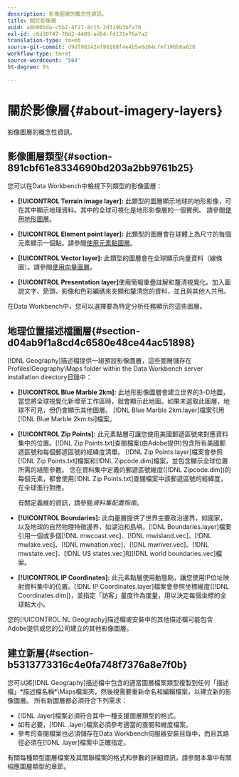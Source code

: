 ```yaml
---
description: 影像圖層的概念性資訊。
title: 關於影像層
uuid: a8b00bda-c5b2-4f27-8c15-2d319b3bfa70
exl-id: c6d30747-70d2-4489-ad64-fd131e76a7a2
translation-type: tm+mt
source-git-commit: d9df90242ef96188f4e4b5e6d04cfef196b0a628
workflow-type: tm+mt
source-wordcount: '564'
ht-degree: 5%

---
```


# 關於影像層{#about-imagery-layers}

影像圖層的概念性資訊。

## 影像圖層類型{#section-891cbf61e8334690bd203a2bb9761b25}

您可以在Data Workbench中檢視下列類型的影像圖層：

* **[!UICONTROL Terrain image layer]:** 此類型的圖層顯示地球的地形影像，可在其中顯示地理資料。其中的全球可視化是地形影像層的一個實例。 請參閱[使用地形圖層](../../../home/c-get-started/c-im-layers/c-ter-img-layers/c-ter-img-layers.md#concept-f4b3a20969354ca38955e3fd5beb0f4f)。

* **[!UICONTROL Element point layer]:** 此類型的圖層會在球體上為尺寸的每個元素顯示一個點。請參閱[使用元素點圖層](../../../home/c-get-started/c-im-layers/c-elmt-pt-layers/c-elmt-pt-layers.md#concept-7c93c54552844a20bd6014ae8446b3fd)。

* **[!UICONTROL Vector layer]:** 此類型的圖層會在全球顯示向量資料（線條圖）。請參閱[使用向量圖層](../../../home/c-get-started/c-im-layers/c-vctr-layers/c-vctr-layers.md#concept-a9b9cb7fc33b4aa5ae1646fab202dcc9)。

* **[!UICONTROL Presentation layer]**&#x200B;使用簡報重疊註解和釐清視覺化。加入圖說文字、箭頭、影像和色彩編碼來突顯和釐清您的資料，並且與其他人共用。

在Data Workbench中，您可以選擇要為特定分析任務顯示的這些圖層。

## 地理位置描述檔圖層{#section-d04ab9f1a8cd4c6580e48ce44ac51898}

[!DNL Geography]描述檔提供一組預設影像圖層，這些圖層儲存在Profiles\Geography\Maps folder within the Data Workbench server installation directory目錄中：

* **[!UICONTROL Blue Marble 2km]:** 此地形影像圖層會建立世界的3-D地圖，當您將全球視覺化新增至工作區時，就會顯示此地圖。如果未選取此圖層，地球不可見，但仍會顯示其他圖層。 [!DNL Blue Marble 2km.layer]檔案引用[!DNL Blue Marble 2km.tsi]檔案。

* **[!UICONTROL Zip Points]:** 此元素點層可讓您使用美國郵遞區號來對應資料集中的位置。[!DNL Zip Points.txt]查閱檔案(由Adobe提供)包含所有美國郵遞區號和每個郵遞區號的經緯度清單。 [!DNL Zip Points.layer]檔案會參照[!DNL Zip Points.txt]檔案和[!DNL Zipcode.dim]檔案，並包含顯示全球位置所需的組態參數。 您在資料集中定義的郵遞區號維度([!DNL Zipcode.dim])的每個元素，都會使用[!DNL Zip Points.txt]查閱檔案中該郵遞區號的經緯度，在全球進行對應。

   有關定義維的資訊，請參閱&#x200B;*資料集配置指南*。

* **[!UICONTROL Boundaries]:** 此向量層提供了世界主要政治邊界，如國家，以及地球的自然物理特徵邊界，如湖泊和島嶼。[!DNL Boundaries.layer]檔案引用一個或多個[!DNL mwcoast.vec]、[!DNL mwisland.vec]、[!DNL mwlake.vec]、[!DNL mwnation.vec]、[!DNL mwriver.vec]、[!DNL mwstate.vec]、[!DNL US states.vec]和[!DNL world boundaries.vec]檔案。

* **[!UICONTROL IP Coordinates]:** 此元素點層使用動態點，讓您使用IP位址映射資料集中的位置。[!DNL IP Coordinates.layer]檔案會參照坐標維度([!DNL Coordinates.dim])，並指定「訪客」量度作為度量，用以決定每個坐標的全球點大小。

您的[!UICONTROL NL Geography]描述檔或安裝中的其他描述檔可能包含Adobe提供或您的公司建立的其他影像圖層。

## 建立新層{#section-b5313773316c4e0fa748f7376a8e7f0b}

您可以將[!DNL Geography]描述檔中包含的適當圖層檔案類型複製到任何「描述檔」\*描述檔名稱*\Maps檔案夾，然後視需要重新命名和編輯檔案，以建立新的影像圖層。 所有新圖層都必須符合下列需求：

* [!DNL .layer]檔案必須符合其中一種支援圖層類型的格式。
* 如有必要，[!DNL .layer]檔案必須參考適當的查閱和維度檔案。
* 參考的查閱檔案也必須儲存在Data Workbench伺服器安裝目錄中，而且其路徑必須在[!DNL .layer]檔案中正確指定。

有關每種類型圖層檔案及其關聯檔案的格式和參數的詳細資訊，請參閱本章中有關相應圖層類型的章節。
